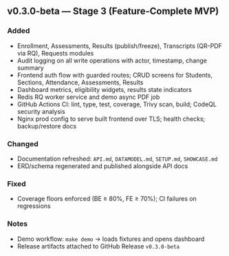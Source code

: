 ## v0.3.0-beta — Stage 3 (Feature-Complete MVP)

### Added
- Enrollment, Assessments, Results (publish/freeze), Transcripts (QR-PDF via RQ), Requests modules
- Audit logging on all write operations with actor, timestamp, change summary
- Frontend auth flow with guarded routes; CRUD screens for Students, Sections, Attendance, Assessments, Results
- Dashboard metrics, eligibility widgets, results state indicators
- Redis RQ worker service and demo async PDF job
- GitHub Actions CI: lint, type, test, coverage, Trivy scan, build; CodeQL security analysis
- Nginx prod config to serve built frontend over TLS; health checks; backup/restore docs

### Changed
- Documentation refreshed: `API.md`, `DATAMODEL.md`, `SETUP.md`, `SHOWCASE.md`
- ERD/schema regenerated and published alongside API docs

### Fixed
- Coverage floors enforced (BE ≥ 80%, FE ≥ 70%); CI failures on regressions

### Notes
- Demo workflow: `make demo` → loads fixtures and opens dashboard
- Release artifacts attached to GitHub Release `v0.3.0-beta`
